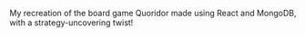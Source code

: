 My recreation of the board game Quoridor made using React and MongoDB, with a strategy-uncovering twist!